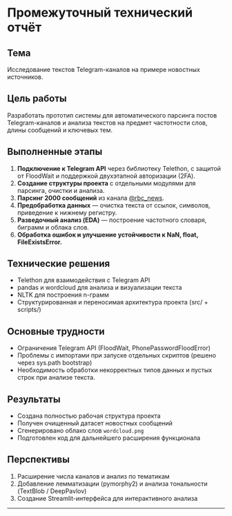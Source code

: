 # Промежуточный технический отчёт

## Тема
Исследование текстов Telegram-каналов на примере новостных источников.

## Цель работы
Разработать прототип системы для автоматического парсинга постов Telegram-каналов и анализа текстов на предмет частотности слов, длины сообщений и ключевых тем.

## Выполненные этапы
1. **Подключение к Telegram API** через библиотеку Telethon, с защитой от FloodWait и поддержкой двухэтапной авторизации (2FA).
2. **Создание структуры проекта** с отдельными модулями для парсинга, очистки и анализа.
3. **Парсинг 2000 сообщений** из канала [@rbc_news](https://t.me/rbc_news).
4. **Предобработка данных** — очистка текста от ссылок, символов, приведение к нижнему регистру.
5. **Разведочный анализ (EDA)** — построение частотного словаря, биграмм и облака слов.
6. **Обработка ошибок и улучшение устойчивости к NaN, float, FileExistsError.**

## Технические решения
- Telethon для взаимодействия с Telegram API  
- pandas и wordcloud для анализа и визуализации текста  
- NLTK для построения n-грамм  
- Структурированная и переносимая архитектура проекта (src/ + scripts/)

## Основные трудности
- Ограничения Telegram API (FloodWait, PhonePasswordFloodError)
- Проблемы с импортами при запуске отдельных скриптов (решено через sys.path bootstrap)
- Необходимость обработки некорректных типов данных и пустых строк при анализе текста.

## Результаты
- Создана полностью рабочая структура проекта
- Получен очищенный датасет новостных сообщений
- Сгенерировано облако слов `wordcloud.png`
- Подготовлен код для дальнейшего расширения функционала

## Перспективы
1. Расширение числа каналов и анализ по тематикам  
2. Добавление лемматизации (pymorphy2) и анализа тональности (TextBlob / DeepPavlov)  
3. Создание Streamlit-интерфейса для интерактивного анализа  

---

